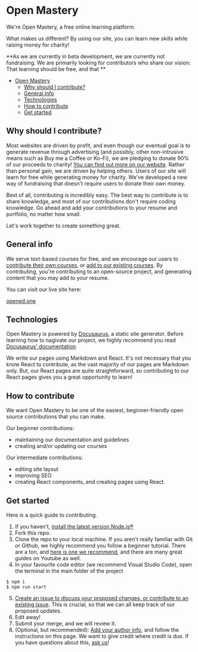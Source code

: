 # Open Mastery

We're Open Mastery, a free online learning platform.

What makes us different? By using our site, you can learn new skills while raising money for charity!

**As we are currently in beta development, we are currently not fundraising. We are primarily looking for contributors who share our vision: That learning should be free, and that **

- [Open Mastery](#open-education)
  - [Why should I contribute?](#why-should-i-contribute)
  - [General info](#general-info)
  - [Technologies](#technologies)
  - [How to contribute](#how-to-contribute)
  - [Get started](#get-started)

## Why should I contribute?

Most websites are driven by profit, and even though our eventual goal is to generate revenue through advertising (and possibly, other non-intrusive means such as Buy me a Coffee or Ko-Fi), we are pledging to donate 90% of our proceeds to charity! [You can find out more on our website](https://opened.one/about). Rather than personal gain, we are driven by helping others. Users of our site will learn for free while generating money for charity. We've developed a new way of fundraising that doesn't require users to donate their own money.

Best of all, contributing is incredibly easy. The best way to contribute is to share knowledge, and most of our contributions don't require coding knowledge. Go ahead and add your contributions to your resume and portfolio, no matter how small. 

Let's work together to create something great.

## General info

We serve text-based courses for free, and we encourage our users to [contribute their own courses](./GUIDE_TO_CREATE_COURSES.md), or [add to our existing courses](./GUIDE_TO_UPDATE_COURSES.md). By contributing, you're contributing to an open-source project, and generating content that you may add to your resume.

You can visit our live site here:

[opened.one](https://opened.one/)


## Technologies

Open Mastery is powered by [Docusaurus](https://docusaurus.io/), a static site generator. Before learning how to nagivate our project, we highly recommend you read [Docusaurus' documentation](https://docusaurus.io/docs).

We write our pages using Markdown and React. It's not necessary that you know React to contribute, as the vast majority of our pages are Markdown only. But, our React pages are quite straightforward, so contributing to our React pages gives you a great opportunity to learn!

## How to contribute

We want Open Mastery to be one of the easiest, beginner-friendly open source contributions that you can make.

Our beginner contributions:

- maintaining our documentation and guidelines
- creating and/or updating our courses

Our intermediate contributions:

- editing site layout
- improving SEO
- creating React components, and creating pages using React.

## Get started

Here is a quick guide to contributing.

1. If you haven't, [install the latest version Node.js®](https://nodejs.org/en/download/)
2. Fork this repo.
3. Clone the repo to your local machine. If you aren't really familiar with Git or Github, we highly recommend you follow a beginner tutorial. There are a ton, and [here is one we recommend](https://www.freecodecamp.org/news/git-and-github-for-beginners/), and there are many great guides on Youtube as well.
4. In your favourite code editor (we recommend Visual Studio Code), open the terminal in the main folder of the project

```
$ npm i
$ npm run start
```

5. [Create an issue to discuss your proposed changes, or contribute to an existing issue](https://github.com/chrisnmorrison/openeducation/issues). This is crucial, so that we can all keep track of our proposed updates.
6. Edit away!
7. Submit your merge, and we will review it.
8. (Optional, but recommended): [Add your author info](https://opened.one/authors/), and follow the instructions on this page. We want to give credit where credit is due. If you have questions about this, [ask us](./SUPPORT.md)!
